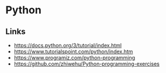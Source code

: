 # Python

## Links

- https://docs.python.org/3/tutorial/index.html
- https://www.tutorialspoint.com/python/index.htm
- https://www.programiz.com/python-programming
- https://github.com/zhiwehu/Python-programming-exercises
